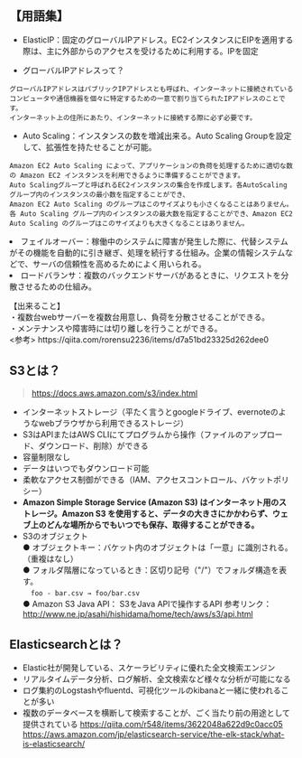 ## 【用語集】
- ElasticIP：固定のグローバルIPアドレス。EC2インスタンスにEIPを適用する際は、主に外部からのアクセスを受けるために利用する。IPを固定  

- グローバルIPアドレスって？  
```
グローバルIPアドレスはパブリックIPアドレスとも呼ばれ、インターネットに接続されているコンピュータや通信機器を個々に特定するための一意で割り当てられたIPアドレスのことです。
インターネット上の住所にあたり、インターネットに接続する際に必ず必要です。
```

- Auto Scaling：インスタンスの数を増減出来る。Auto Scaling Groupを設定して、拡張性を持たせることが可能。
```
Amazon EC2 Auto Scaling によって、アプリケーションの負荷を処理するために適切な数の Amazon EC2 インスタンスを利用できるように準備することができます。
Auto Scalingグループと呼ばれるEC2インスタンスの集合を作成します。各AutoScalingグループ内のインスタンスの最小数を指定することができ、
Amazon EC2 Auto Scaling のグループはこのサイズよりも小さくなることはありません。各 Auto Scaling グループ内のインスタンスの最大数を指定することができ、Amazon EC2 Auto Scaling のグループはこのサイズよりも大きくなることはありません。
```

<li>フェイルオーバー：稼働中のシステムに障害が発生した際に、代替システムがその機能を自動的に引き継ぎ、処理を続行する仕組み。企業の情報システムなどで、サーバの信頼性を高めるためによく用いられる。
<li>ロードバランサ：複数のバックエンドサーバがあるときに、リクエストを分散させるための仕組み。
<p>【出来ること】<br>
・複数台webサーバーを複数台用意し、負荷を分散させることができる。 </br>
・メンテナンスや障害時には切り離しを行うことができる。</br>
<参考> https://qiita.com/rorensu2236/items/d7a51bd23325d262dee0

## S3とは？
> https://docs.aws.amazon.com/s3/index.html
>
- インターネットストレージ（平たく言うとgoogleドライブ、evernoteのようなwebブラウザから利用できるストレージ）
- S3はAPIまたはAWS CLIにてプログラムから操作（ファイルのアップロード、ダウンロード、削除）ができる
- 容量制限なし
- データはいつでもダウンロード可能
- 柔軟なアクセス制御ができる（IAM、アクセスコントロール、バケットポリシー）
- **Amazon Simple Storage Service (Amazon S3) はインターネット用のストレージ。Amazon S3 を使用すると、データの大きさにかかわらず、ウェブ上のどんな場所からでもいつでも保存、取得することができる。**
- S3のオブジェクト  
● オブジェクトキー：バケット内のオブジェクトは「一意」に識別される。（重複はなし）  
● フォルダ階層になっているとき：区切り記号（"/"）でフォルダ構造を表す。  
　```foo - bar.csv → foo/bar.csv```  
● Amazon S3 Java API： S3をJava APIで操作するAPI  参考リンク：http://www.ne.jp/asahi/hishidama/home/tech/aws/s3/api.html


## Elasticsearchとは？
- Elastic社が開発している、スケーラビリティに優れた全文検索エンジン
- リアルタイムデータ分析、ログ解析、全文検索など様々な分析が可能になる
- ログ集約のLogstashやfluentd、可視化ツールのkibanaと一緒に使われることが多い
- 複数のデータベースを横断して検索することが、ごく当たり前の用途として提供されている 
https://qiita.com/r548/items/3622048a622d9c0acc05
https://aws.amazon.com/jp/elasticsearch-service/the-elk-stack/what-is-elasticsearch/
